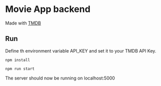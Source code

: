 # Movie App backend
Made with [TMDB](https://www.themoviedb.org/)

## Run
Define th environment variable API\_KEY and set it to your TMDB API Key.

```
npm install

npm run start
```

The server should now be running on localhost:5000
